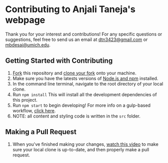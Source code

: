 # Contributing to Anjali Taneja's webpage

Thank you for your interest and contributions!
For any specific questions or suggestions, feel free to send us an email at dtn3423@gmail.com or mbdesai@umich.edu.

## Getting Started with Contributing
1. [Fork](https://help.github.com/articles/fork-a-repo/) this repository and [clone your fork](https://help.github.com/articles/cloning-a-repository/) onto your machine.
2. Make sure you have the latests versions of [Node.js and npm](https://nodejs.org/en/) installed.
3. In the command line terminal, navigate to the root directory of your local clone.
4. Run `npm install` This will install all the development dependencies of this project.
5. Run `npm start` to begin developing! For more info on a gulp-based workflow, [click here](https://gulpjs.com/).
6. NOTE: all content and styling code is written in the `src` folder.

## Making a Pull Request
1. When you've finished making your changes, [watch this video](https://www.youtube.com/watch?v=mENDYhfxH-o) to make sure your local clone is up-to-date, and then properly make a pull request.
